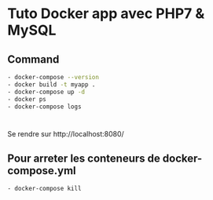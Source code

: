 # Tuto Docker app avec PHP7 & MySQL

## Command

```bash
- docker-compose --version
- docker build -t myapp .
- docker-compose up -d
- docker ps
- docker-compose logs
```

#
Se rendre sur http://localhost:8080/

## Pour arreter les conteneurs de docker-compose.yml
```bash
- docker-compose kill
```
